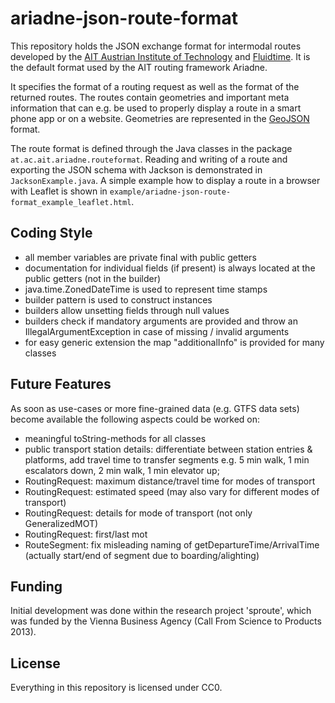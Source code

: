 # ariadne-json-route-format
This repository holds the JSON exchange format for intermodal routes developed by the [AIT Austrian Institute of Technology](http://dts.ait.ac.at) and [Fluidtime](http://www.fluidtime.com). It is the default format used by the AIT routing framework Ariadne.

It specifies the format of a routing request as well as the format of the returned routes. The routes contain geometries and important meta information that can e.g. be used to properly display a route in a smart phone app or on a website.
Geometries are represented in the [GeoJSON](http://geojson.org) format.

The route format is defined through the Java classes in the package `at.ac.ait.ariadne.routeformat`.
Reading and writing of a route and exporting the JSON schema with Jackson is demonstrated in `JacksonExample.java`.
A simple example how to display a route in a browser with Leaflet is shown in `example/ariadne-json-route-format_example_leaflet.html`.

## Coding Style
- all member variables are private final with public getters
- documentation for individual fields (if present) is always located at the public getters (not in the builder)
- java.time.ZonedDateTime is used to represent time stamps
- builder pattern is used to construct instances
- builders allow unsetting fields through null values
- builders check if mandatory arguments are provided and throw an IllegalArgumentException in case of missing / invalid arguments
- for easy generic extension the map "additionalInfo" is provided for many classes

## Future Features
As soon as use-cases or more fine-grained data (e.g. GTFS data sets) become available the following aspects could be worked on:

- meaningful toString-methods for all classes
- public transport station details: differentiate between station entries & platforms, add travel time to transfer segments e.g. 5 min walk, 1 min escalators down, 2 min walk, 1 min elevator up;
- RoutingRequest: maximum distance/travel time for modes of transport
- RoutingRequest: estimated speed (may also vary for different modes of transport)
- RoutingRequest: details for mode of transport (not only GeneralizedMOT)
- RoutingRequest: first/last mot
- RouteSegment: fix misleading naming of getDepartureTime/ArrivalTime (actually start/end of segment due to boarding/alighting)
   

## Funding
Initial development was done within the research project 'sproute', which was funded by the Vienna Business Agency (Call From Science to Products 2013).
 
## License
Everything in this repository is licensed under CC0.

